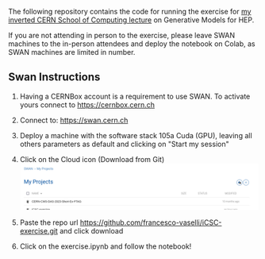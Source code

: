 The following repository contains the code for running the exercise for [my inverted CERN School of Computing lecture](https://indico.cern.ch/event/1334738/contributions/5814283/) on Generative Models for HEP.

If you are not attending in person to the exercise, please leave SWAN machines to the in-person attendees and deploy the notebook on Colab, as SWAN machines are limited in number.

## Swan Instructions

1. Having a CERNBox account is a requirement to use SWAN. To activate yours connect to https://cernbox.cern.ch

2. Connect to: https://swan.cern.ch

3. Deploy a machine with the software stack 105a Cuda (GPU), leaving all others parameters as default and clicking on "Start my session"

4. Click on the Cloud icon (Download from Git)![alt text](gfx/image.png)

5. Paste the repo url https://github.com/francesco-vaselli/iCSC-exercise.git and click download

6. Click on the exercise.ipynb and follow the notebook!



